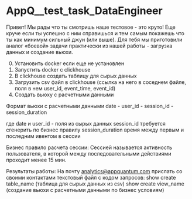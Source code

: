 # AppQ__test_task_DataEngineer

Привет! Мы рады что ты смотришь наше тестовое - это круто! 
Еще круче если ты успешно с ним справишься и тем самым покажешь что ты как минимум сильный джун (или выше). 
Для тебя мы приготовили аналог «боевой» задачи практически из нашей работы - загрузка данных и создание вьюхи. 

0. Установить docker если еще не установлен
1. Запустить docker с clickhouse
2. В clickhouse создать таблицу для сырых данных 
3. Загрузить csv файл в clickhouse (ссылка на него в соседнем файле, поля в нем user_id, event_time, event_id)
3. Создать вьюху с расчетными данными

Формат вьюхи с расчетными данными
date - user_id - session_id - session_duration

где date и user_id - поля из сырых данных 
session_id требуется сгенерить по бизнес правилу
session_duration время между первым и последним ивентом в сессии

Бизнес правило расчета сессии: Сессией называется активность пользователя, в которой между последовательными действиями проходит менее 15 мин. 

Результаты работы: 
На почту analytics@appquantum.com прислать со своими контактами текстовый файл с кодом запросов:
show create table_name (таблица для сырых данных из csv)
show create view_name (создание вьюхи с расчетными данными по бизнес условиям)

